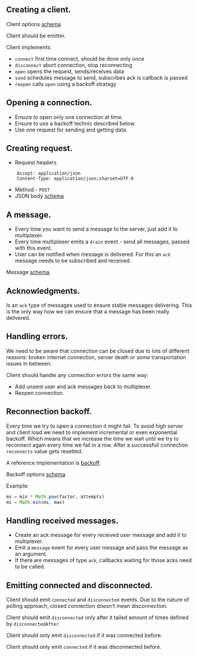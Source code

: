 ## Creating a client.

Client options [schema](./schemas/client-options.json).

Client should be emitter.

Client implements:

- `connect` first time connect, should be done only once
- `disconnect` abort connection, stop reconnecting
- `open` opens the request, sends/receives data
- `send` schedules message to send, subscribes ack is callback is passed
- `reopen` calls `open` using a backoff stratagy

## Opening a connection.

- Ensure to open only one connection at time.
- Ensure to use a backoff technic described below.
- Use one request for sending and getting data.

## Creating request.

- Request headers
```
    Accept: application/json
    Content-Type: application/json;charset=UTF-8
```
- Method - `POST`
- JSON body [schema](./schemas/client-request-body.json)

## A message.

- Every time you want to send a message to the server, just add it to multiplexer.
- Every time multiplexer emits a `drain` event - send all messages, passed with this event.
- User can be notified when message is delivered. For this an `ack` message needs to be subscribed and received.


Message [schema](./schemas/message.json).


## Acknowledgments.

Is an `ack` type of messages used to ensure stable messages delivering. This is the only way how we can ensure that a message has been really delivered.


## Handling errors.

We need to be aware that connection can be closed due to lots of different reasons: broken internet connection, server death or some transportation issues in between.

Client should handle any connection errors the same way:

- Add unsent user and ack messages back to multiplexer.
- Reopen connection.

## Reconnection backoff.

Every time we try to open a connection it might fail. To avoid high server and client load we need to implement incremental or even exponential backoff. Which means that we increase the time we wait until we try to reconnect again every time we fail in a row. After a successfull connection `reconnects` value gets resetted.

A reference implementation is [backoff](https://github.com/mokesmokes/backo2).

Backoff options [schema](./schemas/client-backoff-options.json)

Example:

```js
ms = min * Math.pow(factor, attempts)
ms = Math.min(ms, max)
```

## Handling received messages.

- Create an ack message for every received user message and add it to multiplexer.
- Emit a `message` event for every user message and pass the message as an argument.
- If there are messages of type `ack`, callbacks waiting for those acks need to be called.

## Emitting connected and disconnected.

Client should emit `connected` and `disconnected` events. Due to the nature of polling approach, closed connection doesn't mean disconnection.

Client should emit `disconnected` only after it tailed amount of times defined by  `disconnectedAfter`.

Client should only emit `disconnected` if it was connected before.

Client should only emit `connected` if it was disconnected before.